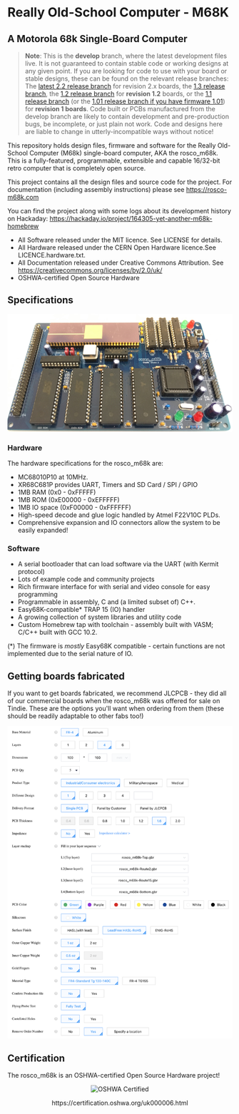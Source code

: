 # Really Old-School Computer - M68K
## A Motorola 68k Single-Board Computer

> **Note**: This is the **develop** branch, where the latest development files live. It is not guaranteed to contain stable code or working designs at any given point. If you are looking for code to use with your board or stable designs, these can be found on the relevant release branches: The [latest 2.2 release branch](https://github.com/rosco-m68k/rosco_m68k/tree/release/version-2.2) for revision 2.x boards, the [1.3 release branch](https://github.com/rosco-m68k/rosco_m68k/tree/release/version-1.3), the [1.2 release branch](https://github.com/rosco-m68k/rosco_m68k/tree/release/revision-1.2) for **revision 1.2** boards, or the [1.1 release branch](https://github.com/rosco-m68k/rosco_m68k/tree/release/revision-1.1) (or the [1.01 release branch if you have firmware 1.01](https://github.com/rosco-m68k/rosco_m68k/tree/release/revision-1.01)) for **revision 1 boards**. Code built or PCBs manufactured from the develop branch are likely to contain development and pre-production bugs, be incomplete, or just plain not work. Code and designs here are liable to change in utterly-incompatible ways without notice!

This repository holds design files, firmware and software for the Really Old-School Computer 
(M68k) single-board computer, AKA the rosco_m68k. This is a fully-featured, programmable,
extensible and capable 16/32-bit retro computer that is completely open source.

This project contains all the design files and source code for the project. For 
documentation (including assembly instructions) please see https://rosco-m68k.com

You can find the project along with some logs about its development history
on Hackaday: https://hackaday.io/project/164305-yet-another-m68k-homebrew

* All Software released under the MIT licence. See LICENSE for details.
* All Hardware released under the CERN Open Hardware licence.See LICENCE.hardware.txt.
* All Documentation released under Creative Commons Attribution. See https://creativecommons.org/licenses/by/2.0/uk/
* OSHWA-certified Open Source Hardware

## Specifications

![Current main board](images/mainboard-2.1.jpg)

### Hardware

The hardware specifications for the rosco_m68k are:

* MC68010P10 at 10MHz.
* XR68C681P provides UART, Timers and SD Card / SPI / GPIO
* 1MB RAM (0x0 - 0xFFFFF)
* 1MB ROM (0xE00000 - 0xEFFFFF)
* 1MB IO space (0xF00000 - 0xFFFFFF)
* High-speed decode and glue logic handled by Atmel F22V10C PLDs.
* Comprehensive expansion and IO connectors allow the system to be easily expanded!

### Software

* A serial bootloader that can load software via the UART (with Kermit protocol)
* Lots of example code and community projects
* Rich firmware interface for with serial and video console for easy programming
* Programmable in assembly, C and (a limited subset of) C++.
* Easy68K-compatible* TRAP 15 (IO) handler
* A growing collection of system libraries and utility code
* Custom Homebrew tap with toolchain - assembly built with VASM; C/C++ built with GCC 10.2.

(*) The firmware is _mostly_ Easy68K compatible - certain functions are not implemented due to the serial nature of IO.

## Getting boards fabricated

If you want to get boards fabricated, we recommend JLCPCB - they did all of our commercial boards
when the rosco_m68k was offered for sale on Tindie. These are the options you'll want when
ordering from them (these should be readily adaptable to other fabs too!)

![JLCPCB Fab Options](images/jlcpcb-options.png)

## Certification

The rosco_m68k is an OSHWA-certified Open Source Hardware project!

<p align='center'>
<img alt='OSHWA Certified' src='/images/oshwa.png?raw=true' title='OSHWA Certification UK000006' width='20%'>
</p>
<p align='center'>
https://certification.oshwa.org/uk000006.html
</p>

